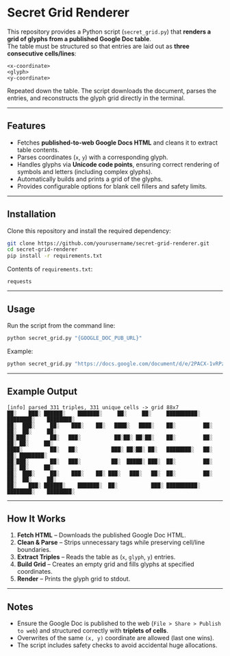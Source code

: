 # Secret Grid Renderer

This repository provides a Python script (`secret_grid.py`) that **renders a grid of glyphs from a published Google Doc table**.  
The table must be structured so that entries are laid out as **three consecutive cells/lines**:

```
<x-coordinate>
<glyph>
<y-coordinate>
```

Repeated down the table. The script downloads the document, parses the entries, and reconstructs the glyph grid directly in the terminal.

---

## Features

- Fetches **published-to-web Google Docs HTML** and cleans it to extract table contents.  
- Parses coordinates (`x`, `y`) with a corresponding glyph.  
- Handles glyphs via **Unicode code points**, ensuring correct rendering of symbols and letters (including complex glyphs).  
- Automatically builds and prints a grid of the glyphs.  
- Provides configurable options for blank cell fillers and safety limits.

---

## Installation

Clone this repository and install the required dependency:

```bash
git clone https://github.com/yourusername/secret-grid-renderer.git
cd secret-grid-renderer
pip install -r requirements.txt
```

Contents of `requirements.txt`:

```
requests
```

---

## Usage

Run the script from the command line:

```bash
python secret_grid.py "{GOOGLE_DOC_PUB_URL}"
```

Example:

```bash
python secret_grid.py "https://docs.google.com/document/d/e/2PACX-1vRPzbNQcx5UriHSbZ-9vmsTow_R6RRe7eyAU60xIF9Dlz-vaHiHNO2TKgDi7jy4ZpTpNqM7EvEcfr_p/pub"
```

---

## Example Output

```
[info] parsed 331 triples, 331 unique cells -> grid 88x7
██░    ███░ ██████░    ███████░     ██░     ██░     ██████████░ ████████░    ████████░  
██░  ███░     ██░    ███░    ██░   ████░   ████░    ██░         ██░     ██░  ██░     ██░
██░███░       ██░   ███░           ██░██░ ██░██░    ██░         ██░      ██░ ██░     ██░
████░         ██░   ██░           ███░ ██░██░ ██░   ████████░   ██░      ██░ ████████░  
██░███░       ██░   ███░          ██░  █████░ ███░  ██░         ██░      ██░ ██░     ██░
██░  ███░     ██░    ███░    ██░ ███░   ███░   ██░  ██░         ██░     ██░  ██░     ██░
██░    ███░ ██████░    ███████░  ██░           ███░ ██████████░ ████████░    ████████░  
```

---

## How It Works

1. **Fetch HTML** – Downloads the published Google Doc HTML.  
2. **Clean & Parse** – Strips unnecessary tags while preserving cell/line boundaries.  
3. **Extract Triples** – Reads the table as (`x`, `glyph`, `y`) entries.  
4. **Build Grid** – Creates an empty grid and fills glyphs at specified coordinates.  
5. **Render** – Prints the glyph grid to stdout.

---

## Notes

- Ensure the Google Doc is published to the web (`File > Share > Publish to web`) and structured correctly with **triplets of cells**.  
- Overwrites of the same `(x, y)` coordinate are allowed (last one wins).  
- The script includes safety checks to avoid accidental huge allocations.  
